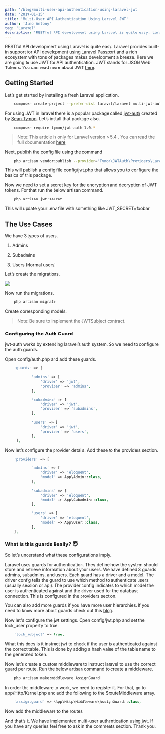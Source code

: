 ```yaml
---
path: '/blog/multi-user-api-authentication-using-laravel-jwt'
date: '2019-01-15'
title: 'Multi-User API Authentication Using Laravel JWT'
author: 'Jino Antony'
tag: 'Laravel'
description: 'RESTful API development using Laravel is quite easy. Laravel provides built-in support for API development using Laravel Passport and a rich ecosystem with tons of packages makes development a breeze.'
---
```


RESTful API development using Laravel is quite easy. Laravel provides built-in support for API development using Laravel Passport and a rich ecosystem with tons of packages makes development a breeze. Here we are going to use JWT for API authentication. JWT stands for JSON Web Tokens. You can read more about JWT [here](https://jwt.io/).

## Getting Started

Let’s get started by installing a fresh Laravel application.

```bash
    composer create-project --prefer-dist laravel/laravel multi-jwt-auth
```
For using JWT in laravel there is a popular package called [jwt-auth](https://github.com/tymondesigns/jwt-auth) created by [Sean Tymon](https://github.com/tymondesigns). Let’s install that package also.

```bash
    composer require tymon/jwt-auth 1.0.*
```

> Note: This article is only for Laravel version > 5.4 . You can read the full documentation [here](https://jwt-auth.readthedocs.io/en/develop)

Next, publish the config file using the command

```bash
    php artisan vendor:publish --provider="Tymon\JWTAuth\Providers\LaravelServiceProvider"
```

This will publish a config file config/jwt.php that allows you to configure the basics of this package.

Now we need to set a secret key for the encryption and decryption of JWT tokens. For that run the below artisan command.

```bash
    php artisan jwt:secret
```

This will update your .env file with something like JWT_SECRET=foobar

## The Use Cases

We have 3 types of users.

1. Admins

2. Subadmins

3. Users (Normal users)

Let’s create the migrations.

![](https://cdn-images-1.medium.com/max/2516/1*iJS80l6Li_gMWDkq-9i3Pg.png)

Now run the migrations.

```bash
    php artisan migrate
```

Create corresponding models.

<!-- <iframe src="https://medium.com/media/f7ab7f8007017b4599dc4155c82062aa" frameborder=0></iframe> -->
> Note: Be sure to implement the JWTSubject contract.

### Configuring the Auth Guard

jwt-auth works by extending laravel’s auth system. So we need to configure the auth guards.

Open config/auth.php and add these guards.

```php
    'guards' => [

            'admins' => [
                'driver' => 'jwt',
                'provider' => 'admins',
            ],

            'subadmins' => [
                'driver' => 'jwt',
                'provider' => 'subadmins',
            ],

            'users' => [
                'driver' => 'jwt',
                'provider' => 'users',
            ],
     ],
```

Now let’s configure the provider details. Add these to the providers section.

```php
    'providers' => [

            'admins' => [
                'driver' => 'eloquent',
                'model' => App\Admin::class,
            ],

            'subadmins' => [
                'driver' => 'eloquent',
                'model' => App\Subadmin::class,
            ],

            'users' => [
                'driver' => 'eloquent',
                'model' => App\User::class,
            ],
    ],
```

### What is this guards Really? 😇

So let’s understand what these configurations imply.

Laravel uses guards for authentication. They define how the system should store and retrieve information about your users. We have defined 3 guards admins, subadmins, and users. Each guard has a driver and a model. The driver config tells the guard to use which method to authenticate users (usually session or api). The provider config indicates to which model the user is authenticated against and the driver used for the database connection. This is configured in the providers section.

You can also add more guards if you have more user hierarchies. If you need to know more about guards check out this [blog](https://mattstauffer.com/blog/multiple-authentication-guard-drivers-including-api-in-laravel-5-2).

Now let's configure the jwt settings. Open config/jwt.php and set the lock_user property to true.

```php
    'lock_subject' => true,
```

What this does is it instruct jwt to check if the user is authenticated against the correct table. This is done by adding a hash value of the table name to the generated token.

Now let’s create a custom middleware to instruct laravel to use the correct guard per route. Run the below artisan command to create a middleware.

```bash
    php artisan make:middleware AssignGuard
```

<!-- <iframe src="https://medium.com/media/6831fabb4782d54248d634aa85c34d5f" frameborder=0></iframe> -->

In order the middleware to work, we need to register it. For that, go to app/Http/Kernel.php and add the following to the $routeMiddleware array.

```php
    'assign.guard' => \App\Http\Middleware\AssignGuard::class,
```

Now add the middleware to the routes.

<!-- <iframe src="https://medium.com/media/3d0a9a8f91ef22d5539a6b7e53847560" frameborder=0></iframe> -->

And that’s it. We have implemented multi-user authentication using jwt. If you have any queries feel free to ask in the comments section. Thank you.
